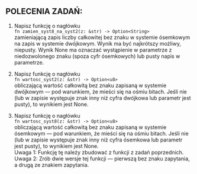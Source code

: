 ## POLECENIA ZADAŃ:

1. Napisz funkcję o nagłówku  
   `fn zamien_syst8_na_syst2(z: &str) -> Option<String>`  
   zamieniającą zapis liczby całkowitej bez znaku w systemie ósemkowym na zapis w systemie dwójkowym. Wynik ma być najkrótszy możliwy, niepusty. Wynik None ma oznaczać wystąpienie w parametrze z niedozwolonego znaku (spoza cyfr ósemkowych) lub pusty napis w parametrze.

3. Napisz funkcję o nagłówku  
   `fn wartosc_syst2(z: &str) -> Option<u8>`  
   obliczającą wartość całkowitą bez znaku zapisaną w systemie dwójkowym — pod warunkiem, że mieści się na ośmiu bitach. Jeśli nie (lub w zapisie występuje znak inny niż cyfra dwójkowa lub parametr jest pusty), to wynikiem jest None.

4. Napisz funkcję o nagłówku  
   `fn wartosc_syst8(z: &str) -> Option<u8>`  
   obliczającą wartość całkowitą bez znaku zapisaną w systemie ósemkowym — pod warunkiem, że mieści się na ośmiu bitach. Jeśli nie (lub w zapisie występuje znak inny niż cyfra ósemkowa lub parametr jest pusty), to wynikiem jest None.  
   Uwaga 1: Funkcję tę należy zbudować z funkcji z zadań poprzednich.  
   Uwaga 2: Zrób dwie wersje tej funkcji — pierwszą bez znaku zapytania, a drugą ze znakiem zapytania.
